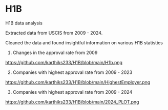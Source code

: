 # H1B
H1B data analysis

Extracted data from USCIS from 2009 - 2024.

Cleaned the data and found insightful information on various H1B statistics

1. Changes in the approval rate from 2009

https://github.com/karthiks233/H1B/blob/main/H1b.png

2. Companies with highest approval rate from 2009 - 2023

https://github.com/karthiks233/H1B/blob/main/HighestEmployer.png


3. Companies with highest approval rate from 2009 - 2024

https://github.com/karthiks233/H1B/blob/main/2024_PLOT.png



